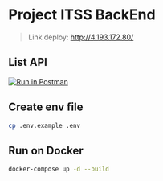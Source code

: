# Project ITSS BackEnd

> Link deploy: http://4.193.172.80/
## List API

[![Run in Postman](https://run.pstmn.io/button.svg)](https://www.postman.com/red-desert-296097/workspace/itss/collection/16210847-1aac08cc-ebef-4cbe-a588-d02edb363ecf)

## Create env file

```bash
cp .env.example .env
```

## Run on Docker

```bash
docker-compose up -d --build
```
